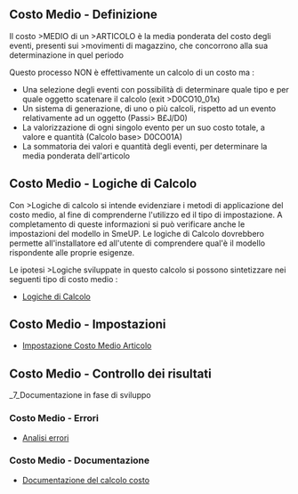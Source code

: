 ## Costo Medio - Definizione
Il costo >MEDIO di un >ARTICOLO è la media ponderata del costo degli eventi, presenti sui >movimenti di magazzino, che concorrono alla sua
determinazione in quel periodo

Questo processo NON è effettivamente un calcolo di un costo ma : 
-  Una selezione degli eventi con possibilità di determinare quale tipo e per quale oggetto scatenare il calcolo (exit >D0CO10_01x)
-  Un sistema di generazione, di uno o più calcoli, rispetto ad un evento relativamente ad un oggetto (Passi> B£J/D0)
-  La valorizzazione di ogni singolo evento per un suo costo totale, a valore e quantità (Calcolo base> D0CO01A)
-  La sommatoria dei valori e quantità degli eventi, per determinare la media ponderata dell'articolo

## Costo Medio - Logiche di Calcolo
Con >Logiche di calcolo si intende evidenziare i metodi di applicazione del costo medio, al fine di comprenderne l'utilizzo ed il tipo di impostazione.
A completamento di queste informazioni si può verificare anche le impostazioni del modello in SmeUP. Le logiche di Calcolo dovrebbero permette all'installatore ed all'utente di comprendere qual'è il modello rispondente alle proprie esigenze.

Le ipotesi >Logiche sviluppate in questo calcolo si possono sintetizzare nei seguenti tipo di costo medio : 
- [Logiche di Calcolo](Sorgenti/DOC/TA/B£AMO/D0CCMC_14A)

## Costo Medio - Impostazioni
- [Impostazione Costo Medio Articolo](Sorgenti/DOC/OJ/PGM/D0CO10A)

## Costo Medio - Controllo dei risultati
_7_Documentazione in fase di sviluppo

### Costo Medio - Errori
- [Analisi errori](Sorgenti/DOC/OJ/PGM/D0CO03A)

### Costo Medio - Documentazione
- [Documentazione del calcolo costo](Sorgenti/DOC/OJ/PGM/D0CO02A)




